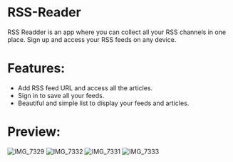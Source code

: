 # RSS-Reader
RSS Readder is an app where you can collect all your RSS channels in one place. Sign up and access your RSS feeds on any device. 

# Features: 
- Add RSS feed URL and access all the articles.
- Sign in to save all your feeds.
- Beautiful and simple list to display your feeds and articles.

# Preview:
![IMG_7329](https://github.com/Oriyans-sunset/RSS-Reader/assets/83832376/c63a0cb9-48d8-4b02-aeff-a0740ffc4201)
![IMG_7332](https://github.com/Oriyans-sunset/RSS-Reader/assets/83832376/2d30f4a0-7188-4794-a21b-bdde39127f03)
![IMG_7331](https://github.com/Oriyans-sunset/RSS-Reader/assets/83832376/eda2a08c-a9ed-4267-8fbf-54bfea9c2a81)
![IMG_7333](https://github.com/Oriyans-sunset/RSS-Reader/assets/83832376/e592a2d4-5185-4070-8a9e-7ff7466c6dc1)
